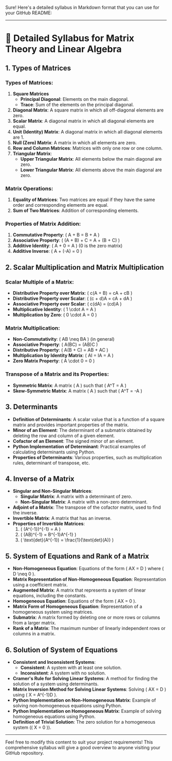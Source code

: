 Sure! Here's a detailed syllabus in Markdown format that you can use for your GitHub README:

---

# 📘 Detailed Syllabus for Matrix Theory and Linear Algebra

## 1. Types of Matrices
### Types of Matrices:
1. **Square Matrices**  
   - **Principal Diagonal**: Elements on the main diagonal.
   - **Trace**: Sum of the elements on the principal diagonal.
2. **Diagonal Matrix**: A square matrix in which all off-diagonal elements are zero.
3. **Scalar Matrix**: A diagonal matrix in which all diagonal elements are equal.
4. **Unit (Identity) Matrix**: A diagonal matrix in which all diagonal elements are 1.
5. **Null (Zero) Matrix**: A matrix in which all elements are zero.
6. **Row and Column Matrices**: Matrices with only one row or one column.
7. **Triangular Matrix**:  
   - **Upper Triangular Matrix**: All elements below the main diagonal are zero.
   - **Lower Triangular Matrix**: All elements above the main diagonal are zero.

### Matrix Operations:
1. **Equality of Matrices**: Two matrices are equal if they have the same order and corresponding elements are equal.
2. **Sum of Two Matrices**: Addition of corresponding elements.

### Properties of Matrix Addition:
1. **Commutative Property**: \( A + B = B + A \)
2. **Associative Property**: \( (A + B) + C = A + (B + C) \)
3. **Additive Identity**: \( A + 0 = A \) (0 is the zero matrix)
4. **Additive Inverse**: \( A + (-A) = 0 \)

## 2. Scalar Multiplication and Matrix Multiplication
### Scalar Multiple of a Matrix:
- **Distributive Property over Matrix**: \( c(A + B) = cA + cB \)
- **Distributive Property over Scalar**: \( (c + d)A = cA + dA \)
- **Associative Property over Scalar**: \( c(dA) = (cd)A \)
- **Multiplicative Identity**: \( 1 \cdot A = A \)
- **Multiplication by Zero**: \( 0 \cdot A = 0 \)

### Matrix Multiplication:
- **Non-Commutativity**: \( AB \neq BA \) (in general)
- **Associative Property**: \( A(BC) = (AB)C \)
- **Distributive Property**: \( A(B + C) = AB + AC \)
- **Multiplication by Identity Matrix**: \( AI = IA = A \)
- **Zero Matrix Property**: \( A \cdot 0 = 0 \)

### Transpose of a Matrix and its Properties:
- **Symmetric Matrix**: A matrix \( A \) such that \( A^T = A \)
- **Skew-Symmetric Matrix**: A matrix \( A \) such that \( A^T = -A \)

## 3. Determinants
- **Definition of Determinants**: A scalar value that is a function of a square matrix and provides important properties of the matrix.
- **Minor of an Element**: The determinant of a submatrix obtained by deleting the row and column of a given element.
- **Cofactor of an Element**: The signed minor of an element.
- **Python Implementation of Determinant**: Practical examples of calculating determinants using Python.
- **Properties of Determinants**: Various properties, such as multiplication rules, determinant of transpose, etc.

## 4. Inverse of a Matrix
- **Singular and Non-Singular Matrices**:  
  - **Singular Matrix**: A matrix with a determinant of zero.
  - **Non-Singular Matrix**: A matrix with a non-zero determinant.
- **Adjoint of a Matrix**: The transpose of the cofactor matrix, used to find the inverse.
- **Invertible Matrix**: A matrix that has an inverse.
- **Properties of Invertible Matrices**:  
  1. \( (A^{-1})^{-1} = A \)
  2. \( (AB)^{-1} = B^{-1}A^{-1} \)
  3. \( \text{det}(A^{-1}) = \frac{1}{\text{det}(A)} \)

## 5. System of Equations and Rank of a Matrix
- **Non-Homogeneous Equation**: Equations of the form \( AX = D \) where \( D \neq 0 \).
- **Matrix Representation of Non-Homogeneous Equation**: Representation using a coefficient matrix.
- **Augmented Matrix**: A matrix that represents a system of linear equations, including the constants.
- **Homogeneous Equation**: Equations of the form \( AX = 0 \).
- **Matrix Form of Homogeneous Equation**: Representation of a homogeneous system using matrices.
- **Submatrix**: A matrix formed by deleting one or more rows or columns from a larger matrix.
- **Rank of a Matrix**: The maximum number of linearly independent rows or columns in a matrix.

## 6. Solution of System of Equations
- **Consistent and Inconsistent Systems**:  
  - **Consistent**: A system with at least one solution.
  - **Inconsistent**: A system with no solution.
- **Cramer's Rule for Solving Linear Systems**: A method for finding the solution of a system using determinants.
- **Matrix Inversion Method for Solving Linear Systems**: Solving \( AX = D \) using \( X = A^{-1}D \).
- **Python Implementation on Non-Homogeneous Matrix**: Example of solving non-homogeneous equations using Python.
- **Python Implementation on Homogeneous Matrix**: Example of solving homogeneous equations using Python.
- **Definition of Trivial Solution**: The zero solution for a homogeneous system (\( X = 0 \)).

---

Feel free to modify this content to suit your project requirements! This comprehensive syllabus will give a good overview to anyone visiting your GitHub repository.
